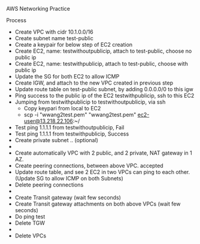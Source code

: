 AWS Networking Practice

Process
- Create VPC with cidr 10.1.0.0/16
- Create subnet name test-public
- Create a keypair for below step of EC2 creation
- Create EC2, name: testwithoutpublicip, attach to test-public, choose no public ip
- Create EC2, name: testwithpublicip,  attach to test-public, choose with public ip
- Update the SG for both EC2 to allow ICMP
- Create IGW, and attach to the new VPC created in previous step
- Update route table on test-public subnet, by adding 0.0.0.0/0 to this igw 
- Ping success to the public ip of the EC2 testwithpublicip, ssh to this EC2 
- Jumping from testwithpublicip to testwithoutpublicip, via ssh
    * Copy keypari from local to EC2
    * scp -i "wwang2test.pem" "wwang2test.pem" ec2-user@13.218.22.106:~/
- Test ping 1.1.1.1 from testwithoutpublicip, Fail
- Test ping 1.1.1.1 from testwithpublicip, Success
- Create private subnet .. (optional)
- 
- Create automatically VPC with 2 public, and 2 private, NAT gateway in 1 AZ. 
- Create peering connections, between above VPC. accepted
- Update route table, and see 2 EC2 in two VPCs can ping to each other. (Update SG to allow ICMP on both Subnets)
- Delete  peering connections
- 
- Create Transit gateway (wait few seconds)
- Create Transit gateway attachments on both above VPCs (wait few seconds)
- Do ping test
- Delete TGW
- 
- Delete VPCs
